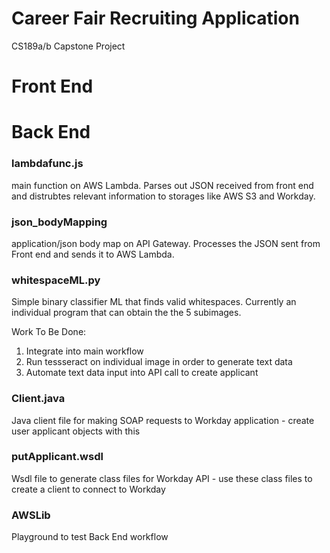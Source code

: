 # Career Fair Recruiting Application
CS189a/b Capstone Project    

# Front End




# Back End
### lambdafunc.js
main function on AWS Lambda. Parses out JSON received from front end and distrubtes relevant information to storages like AWS S3 and Workday.

### json_bodyMapping
application/json body map on API Gateway. Processes the JSON sent from Front end and sends it to AWS Lambda. 

### whitespaceML.py
Simple binary classifier ML that finds valid whitespaces. Currently an individual program that can obtain the the 5 subimages. 

Work To Be Done:
1) Integrate into main workflow
2) Run tessseract on individual image in order to generate text data
3) Automate text data input into API call to create applicant

### Client.java
Java client file for making SOAP requests to Workday application - create user applicant objects with this

### putApplicant.wsdl
Wsdl file to generate class files for Workday API - use these class files to create a client to connect to Workday 

### AWSLib
Playground to test Back End workflow
